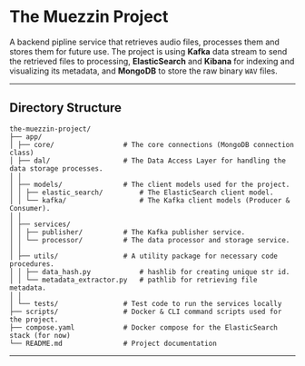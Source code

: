 # The Muezzin Project

A backend pipline service that retrieves audio files, processes them and stores them for future use.
The project is using **Kafka** data stream to send the retrieved files to processing,
**ElasticSearch** and **Kibana** for indexing and visualizing its metadata, and **MongoDB** to store the raw binary
`WAV` files.

---

## Directory Structure

```
the-muezzin-project/
├── app/
│ ├── core/                 # The core connections (MongoDB connection class)
│ ├── dal/                  # The Data Access Layer for handling the data storage processes.
│ │
│ ├── models/               # The client models used for the project.
│ │ ├── elastic_search/         # The ElasticSearch client model.
│ │ └── kafka/                  # The Kafka client models (Producer & Consumer).
│ │
│ ├── services/
│ │ ├── publisher/          # The Kafka publisher service.
│ │ └── processor/          # The data processor and storage service.
│ │
│ ├── utils/                # A utility package for necessary code procedures.
│ │ ├── data_hash.py            # hashlib for creating unique str id.
│ │ └── metadata_extractor.py   # pathlib for retrieving file metadata.
│ │
│ └── tests/                # Test code to run the services locally
├── scripts/                # Docker & CLI command scripts used for the project.
├── compose.yaml            # Docker compose for the ElasticSearch stack (for now)
└── README.md               # Project documentation
```

---